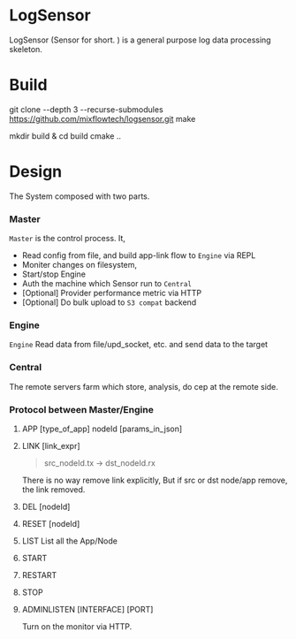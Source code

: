 # LogSensor

LogSensor (Sensor for short. ) is a general purpose log data processing skeleton.

# Build

git clone --depth 3  --recurse-submodules https://github.com/mixflowtech/logsensor.git
make

mkdir build & cd build
cmake ..


# Design

The System composed with two parts.

### Master

`Master` is the control process. It, 

- Read config from file, and build app-link flow to `Engine` via REPL
- Moniter changes on filesystem, 
- Start/stop Engine
- Auth the machine which Sensor run to `Central`
- [Optional] Provider performance metric via HTTP
- [Optional] Do bulk upload to `S3 compat` backend

### Engine

`Engine` Read data from file/upd_socket, etc. and send data to the target


### Central

The remote servers farm which store, analysis, do cep at the remote side.

### Protocol between Master/Engine

1. APP [type_of_app] nodeId [params_in_json]

2. LINK [link_expr] 
    > src_nodeId.tx -> dst_nodeId.rx
    
    There is no way remove link explicitly, But if src or dst node/app remove, the link removed.
    
3. DEL [nodeId]

4. RESET [nodeId]

5. LIST
    List all the App/Node

6. START

7. RESTART

8. STOP

9. ADMINLISTEN [INTERFACE] [PORT]
    
    Turn on the monitor via HTTP.
    